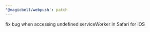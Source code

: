 ```yaml
---
'@magicbell/webpush': patch
---
```


fix bug when accessing undefined serviceWorker in Safari for iOS
